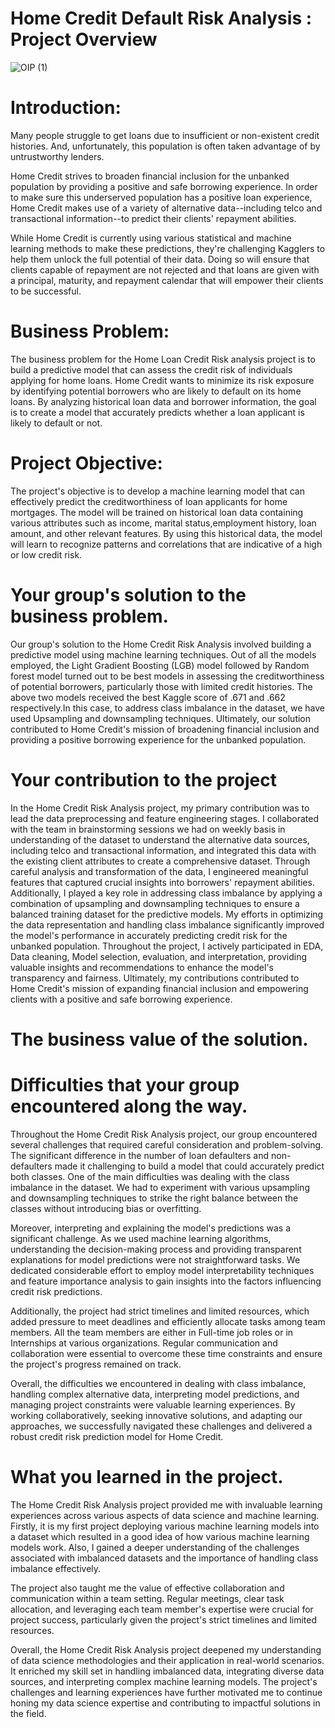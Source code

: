 
# Home Credit Default Risk Analysis : Project Overview
![OIP (1)](https://github.com/vinayvascuri/Capstone6812/assets/121827398/b39e0c16-5d2e-45d5-a14f-4f1076daee62)

# Introduction:

Many people struggle to get loans due to insufficient or non-existent credit histories. And, unfortunately, this population is often taken advantage of by untrustworthy lenders.

Home Credit strives to broaden financial inclusion for the unbanked population by providing a positive and safe borrowing experience. In order to make sure this underserved population has a positive loan experience, Home Credit makes use of a variety of alternative data--including telco and transactional information--to predict their clients' repayment abilities.

While Home Credit is currently using various statistical and machine learning methods to make these predictions, they're challenging Kagglers to help them unlock the full potential of their data. Doing so will ensure that clients capable of repayment are not rejected and that loans are given with a principal, maturity, and repayment calendar that will empower their clients to be successful.

# Business Problem:
The business problem for the Home Loan Credit Risk analysis project is to build a predictive model that can assess the credit risk of individuals applying for home loans. Home Credit wants to minimize its risk exposure by identifying potential borrowers who are likely to default on its home loans. By analyzing historical loan data and borrower information, the goal is to create a model that accurately predicts whether a loan applicant is likely to default or not.

# Project Objective:
The project's objective is to develop a machine learning model that can effectively predict the creditworthiness of loan applicants for home mortgages. The model will be trained on historical loan data containing various attributes such as income, marital status,employment history, loan amount, and other relevant features. By using this historical data, the model will learn to recognize patterns and correlations that are indicative of a high or low credit risk.

# Your group's solution to the business problem.

Our group's solution to the Home Credit Risk Analysis involved building a predictive model using machine learning techniques. Out of all the models employed, the Light Gradient Boosting (LGB) model followed by Random forest model turned out to be best models in assessing the creditworthiness of potential borrowers, particularly those with limited credit histories. The above two models received the best Kaggle score of .671 and .662 respectively.In this case, to address class imbalance in the dataset, we have used Upsampling and downsampling techniques. Ultimately, our solution contributed to Home Credit's mission of broadening financial inclusion and providing a positive borrowing experience for the unbanked population.

# Your contribution to the project

In the Home Credit Risk Analysis project, my primary contribution was to lead the data preprocessing and feature engineering stages. I collaborated with the team in brainstorming sessions we had on weekly basis in understanding of the dataset to understand the alternative data sources, including telco and transactional information, and integrated this data with the existing client attributes to create a comprehensive dataset. Through careful analysis and transformation of the data, I engineered meaningful features that captured crucial insights into borrowers' repayment abilities. Additionally, I played a key role in addressing class imbalance by applying a combination of upsampling and downsampling techniques to ensure a balanced training dataset for the predictive models. My efforts in optimizing the data representation and handling class imbalance significantly improved the model's performance in accurately predicting credit risk for the unbanked population. Throughout the project, I actively participated in EDA, Data cleaning, Model selection, evaluation, and interpretation, providing valuable insights and recommendations to enhance the model's transparency and fairness. Ultimately, my contributions contributed to Home Credit's mission of expanding financial inclusion and empowering clients with a positive and safe borrowing experience.

# The business value of the solution.

# Difficulties that your group encountered along the way.

Throughout the Home Credit Risk Analysis project, our group encountered several challenges that required careful consideration and problem-solving. The significant difference in the number of loan defaulters and non-defaulters made it challenging to build a model that could accurately predict both classes. One of the main difficulties was dealing with the class imbalance in the dataset. We had to experiment with various upsampling and downsampling techniques to strike the right balance between the classes without introducing bias or overfitting.

Moreover, interpreting and explaining the model's predictions was a significant challenge. As we used machine learning algorithms, understanding the decision-making process and providing transparent explanations for model predictions were not straightforward tasks. We dedicated considerable effort to employ model interpretability techniques and feature importance analysis to gain insights into the factors influencing credit risk predictions.

Additionally, the project had strict timelines and limited resources, which added pressure to meet deadlines and efficiently allocate tasks among team members. All the team members are either in Full-time job roles or in Internships at various organizations. Regular communication and collaboration were essential to overcome these time constraints and ensure the project's progress remained on track.

Overall, the difficulties we encountered in dealing with class imbalance, handling complex alternative data, interpreting model predictions, and managing project constraints were valuable learning experiences. By working collaboratively, seeking innovative solutions, and adapting our approaches, we successfully navigated these challenges and delivered a robust credit risk prediction model for Home Credit.

# What you learned in the project.

The Home Credit Risk Analysis project provided me with invaluable learning experiences across various aspects of data science and machine learning. Firstly, it is my first project deploying various machine learning models into a dataset which resulted in a good idea of how various machine learning models work. Also, I gained a deeper understanding of the challenges associated with imbalanced datasets and the importance of handling class imbalance effectively. 

The project also taught me the value of effective collaboration and communication within a team setting. Regular meetings, clear task allocation, and leveraging each team member's expertise were crucial for project success, particularly given the project's strict timelines and limited resources.

Overall, the Home Credit Risk Analysis project deepened my understanding of data science methodologies and their application in real-world scenarios. It enriched my skill set in handling imbalanced data, integrating diverse data sources, and interpreting complex machine learning models. The project's challenges and learning experiences have further motivated me to continue honing my data science expertise and contributing to impactful solutions in the field.












